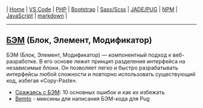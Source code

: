 | [Home](../README.md) | 
[VS Code](VSCode.md) | 
[PHP](PHP.md) | 
[Bootstrap](Bootstrap.md) | 
[Sass/Scss](Sass.md) | 
[JADE/PUG](JADE-PUG.md) | 
[NPM](NPM.md) | 
[JavaScript](JavaScript.md) | 
[markdown](markdown.md) |

- - - - - - - - - - - - - - - - - - - - - - - - - - - - - - - - - - - - - - - -
## [БЭМ][bem] (Блок, Элемент, Модификатор)  
  БЭМ (Блок, Элемент, Модификатор) — компонентный подход к веб-разработке. В его основе лежит принцип разделения интерфейса на независимые блоки. Он позволяет легко и быстро разрабатывать интерфейсы любой сложности и повторно использовать существующий код, избегая «Copy-Paste».  
  - [Сражаясь с БЭМ][bem_1]: 10 основных ошибок и как их избежать  
  - [Bemto][bem_2] - миксины для написания БЭМ-кода для Pug  

[bem]: https://ru.bem.info/ "БЭМ"
[bem_1]: https://habr.com/ru/post/305548/ "habr.com"
[bem_2]: https://github.com/kizu/bemto "bemto"